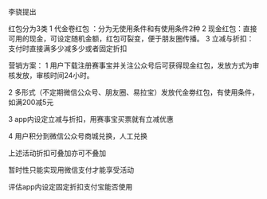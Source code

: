 李骁提出

红包分为3类
1 代金卷红包 ：分为无使用条件和有使用条件2种
2 现金红包：直接可用的现金，可设定随机金额，红包可裂变，便于朋友圈传播。
3 立减与折扣：支付时直接满多少减多少或者固定折扣

营销方案：
1 用户下载注册赛事宝并关注公众号后可获得现金红包，发放方式为审核发放，审核时间24小时。

2 多形式（不定期微信公众号、朋友圈、易拉宝）发放代金劵红包，有使用条件，如满200减5元

3 app内设定立减与折扣，用赛事宝买票就有立减优惠

4 用户积分到微信公众号商城兑换，人工兑换

上述活动折扣可叠加亦可不叠加

暂时性只能实现用微信支付才能享受活动

评估app内设定固定折扣支付宝能否使用
